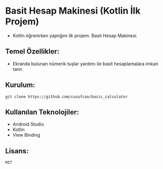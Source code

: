 # Basit Hesap Makinesi (Kotlin İlk Projem)

+ Kotlin öğrenirken yaptığım ilk projem. Basit Hesap Makinesi.

## Temel Özellikler:

+ Ekranda bulunan nümerik tuşlar yardımı ile basit hesaplamalara imkan tanır.

## Kurulum:

    git clone https://github.com/cusufcan/basic_calculator

## Kullanılan Teknolojiler:

+ Android Studio
+ Kotlin
+ View Binding

## Lisans:

    MIT

